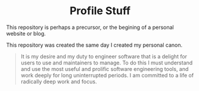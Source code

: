 

<body>

<h1 style="text-align: center" >Profile Stuff</h1>

<main>
 <p>
 This repository is perhaps a precursor, or the begining of a personal website or blog.  
 </p>
 <p>
 This repository was created the same day I created my personal canon.
 <blockquote> It is my desire and my duty to engineer software that is a delight for users to use and maintainers to manage. To do this I must understand and use the most useful and prolific software engineering tools, and work deeply for long uninterrupted  periods. I am committed to a life of radically deep work and focus.<blockquote>
 </p>

<main>




</body>